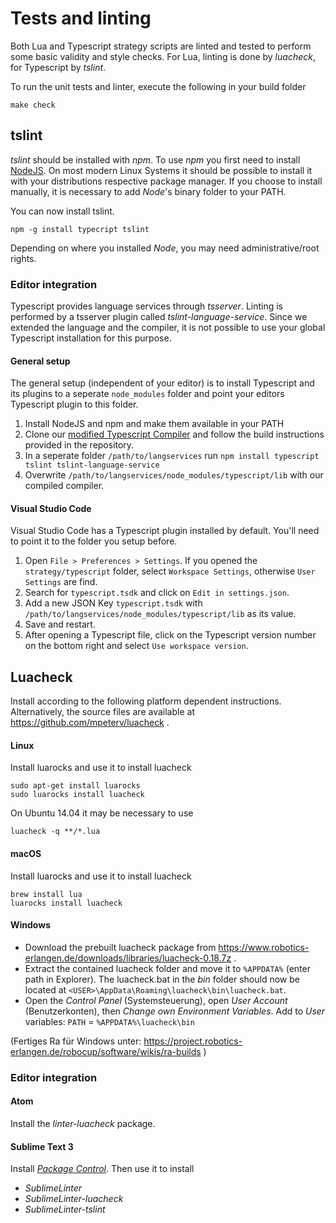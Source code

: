# Tests and linting
Both Lua and Typescript strategy scripts are linted and tested to perform some
basic validity and style checks. For Lua, linting is done by *luacheck*, for
Typescript by *tslint*.

To run the unit tests and linter, execute the following in your build folder
```
make check
```

## tslint
*tslint* should be installed with *npm*. To use *npm* you first need to install
[NodeJS](https://nodejs.org). On most modern Linux Systems it should be
possible to install it with your distributions respective package manager. If
you choose to install manually, it is necessary to add *Node*'s binary folder
to your PATH.

You can now install tslint.
```
npm -g install typecript tslint
```

Depending on where you installed *Node*, you may need administrative/root rights.

### Editor integration
Typescript provides language services through *tsserver*. Linting is performed
by a tsserver plugin called *tslint-language-service*. Since we extended the
language and the compiler, it is not possible to use your global Typescript
installation for this purpose.

#### General setup
The general setup (independent of your editor) is to install Typescript and its
plugins to a seperate `node_modules` folder and point your editors Typescript
plugin to this folder.
1. Install NodeJS and npm and make them available in your PATH
2. Clone our [modified Typescript Compiler](https://project.robotics-erlangen.de/robocup/typescript-compiler) and follow the build instructions provided in the repository.
3. In a seperate folder `/path/to/langservices` run `npm install typescript tslint tslint-language-service`
4. Overwrite `/path/to/langservices/node_modules/typescript/lib` with our compiled compiler.

#### Visual Studio Code
Visual Studio Code has a Typescript plugin installed by default. You'll need to
point it to the folder you setup before.
1. Open `File > Preferences > Settings`. If you opened the `strategy/typescript` folder, select `Workspace Settings`, otherwise `User Settings` are find.
2. Search for `typescript.tsdk` and click on `Edit in settings.json`.
3. Add a new JSON Key `typescript.tsdk` with `/path/to/langservices/node_modules/typescript/lib` as its value.
4. Save and restart.
5. After opening a Typescript file, click on the Typescript version number on the bottom right and select `Use workspace version`.

## Luacheck
Install according to the following platform dependent instructions.
Alternatively, the source files are available at
https://github.com/mpeterv/luacheck .

#### Linux
Install luarocks and use it to install luacheck
```
sudo apt-get install luarocks
sudo luarocks install luacheck
```

On Ubuntu 14.04 it may be necessary to use
```
luacheck -q **/*.lua
```

#### macOS
Install luarocks and use it to install luacheck
```
brew install lua
luarocks install luacheck
```

#### Windows
- Download the prebuilt luacheck package from
https://www.robotics-erlangen.de/downloads/libraries/luacheck-0.18.7z .
- Extract the contained luacheck folder and move it to `%APPDATA%` (enter path in Explorer). The luacheck.bat in the _bin_ folder should now be located at
`<USER>\AppData\Roaming\luacheck\bin\luacheck.bat`.
- Open the _Control Panel_ (Systemsteuerung), open _User Account_ (Benutzerkonten), then _Change own Environment Variables_.
Add to *User* variables:
`PATH` = `%APPDATA%\luacheck\bin`

(Fertiges Ra für Windows unter: https://project.robotics-erlangen.de/robocup/software/wikis/ra-builds )

### Editor integration

#### Atom
Install the *linter-luacheck* package.

#### Sublime Text 3
Install _[Package Control](https://packagecontrol.io/installation)_. Then use it to install
- *SublimeLinter*
- *SublimeLinter-luacheck*
- *SublimeLinter-tslint*
